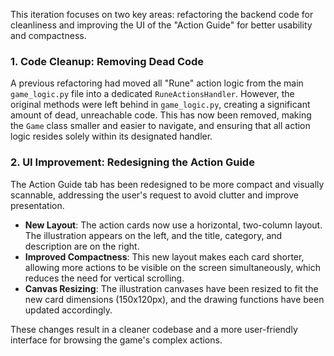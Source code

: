 This iteration focuses on two key areas: refactoring the backend code for cleanliness and improving the UI of the "Action Guide" for better usability and compactness.

### 1. Code Cleanup: Removing Dead Code
A previous refactoring had moved all "Rune" action logic from the main `game_logic.py` file into a dedicated `RuneActionsHandler`. However, the original methods were left behind in `game_logic.py`, creating a significant amount of dead, unreachable code. This has now been removed, making the `Game` class smaller and easier to navigate, and ensuring that all action logic resides solely within its designated handler.

### 2. UI Improvement: Redesigning the Action Guide
The Action Guide tab has been redesigned to be more compact and visually scannable, addressing the user's request to avoid clutter and improve presentation.

- **New Layout**: The action cards now use a horizontal, two-column layout. The illustration appears on the left, and the title, category, and description are on the right.
- **Improved Compactness**: This new layout makes each card shorter, allowing more actions to be visible on the screen simultaneously, which reduces the need for vertical scrolling.
- **Canvas Resizing**: The illustration canvases have been resized to fit the new card dimensions (150x120px), and the drawing functions have been updated accordingly.

These changes result in a cleaner codebase and a more user-friendly interface for browsing the game's complex actions.